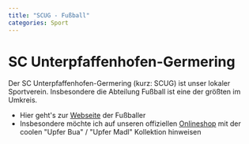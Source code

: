 ```yaml
---
title: "SCUG - Fußball"
categories: Sport
---
```

# SC Unterpfaffenhofen-Germering
Der SC Unterpfaffenhofen-Germering (kurz: SCUG) ist unser lokaler Sportverein. Insbesondere die Abteilung Fußball ist eine der größten im Umkreis.

* Hier geht's zur [Webseite](https://www.fussball-scug.de) der Fußballer
* Insbesondere möchte ich auf unseren offiziellen [Onlineshop](http://upferbua.de) mit der coolen "Upfer Bua" / "Upfer Madl" Kollektion hinweisen
